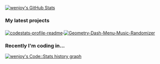 
<a href="https://github.com/wenjoy">
  <img src="https://github-readme-stats.vercel.app/api?username=wenjoy&show_icons=true" alt="wenjoy's GitHub Stats" />
</a>

### My latest projects

<a href="https://github.com/wenjoy/codestats-profile-readme">
  <img align="middle" src="https://github-readme-stats.vercel.app/api/pin/?username=wenjoy&repo=codestats-profile-readme" alt="codestats-profile-readme" />
</a>
<a href="https://github.com/wenjoy/Geometry-Dash-Menu-Music-Randomizer">
  <img align="middle" src="https://github-readme-stats.vercel.app/api/pin/?username=wenjoy&repo=Geometry-Dash-Menu-Music-Randomizer" alt="Geometry-Dash-Menu-Music-Randomizer" />
</a>

### Recently I'm coding in...

<a href="https://codestats.net/users/wenjoy">
  <img src='https://codestats-readme.wenjoy.cn/history-graph/wenjoy?width=850&height=300&timezone=08:00&history_days=21&max_languages=9&language_colors=["3e4053","f15854","5da5da","faa43a","60bd68","f17cb0","b2912f","decf3f","b276b2","808080"]' alt="wenjoy's Code::Stats history graph" />
</a>